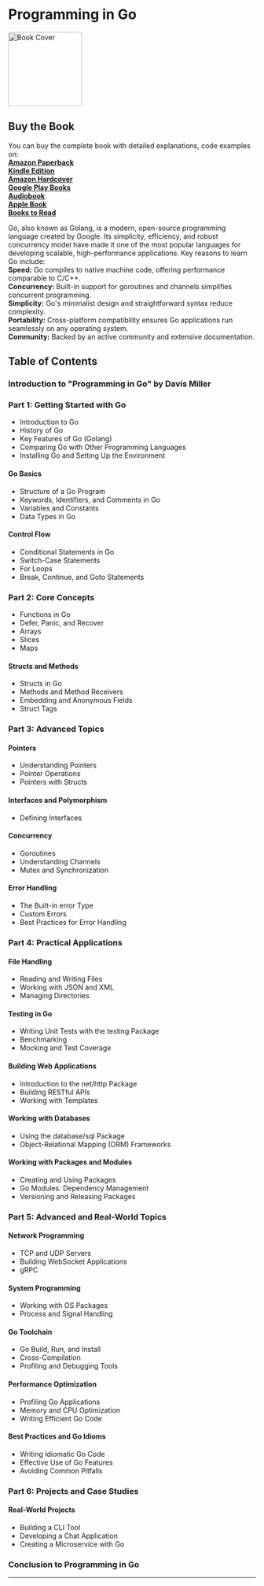# Programming in Go

<img src="https://is1-ssl.mzstatic.com/image/thumb/Publication221/v4/b8/4a/de/b84ade7f-4686-5bea-893b-bc2d0e3cdf1a/a1f55472-d799-4766-abf2-d3978a93026f_cover_image.png/626x0w.webp" alt="Book Cover" width="150" />

## Buy the Book

You can buy the complete book with detailed explanations, code examples on:  
**[Amazon Paperback](https://www.amazon.com/dp/B0DPDH57PC)**  
**[Kindle Edition](https://www.amazon.com/dp/B0DJKDL6N8)**  
**[Amazon Hardcover](https://www.amazon.com/dp/B0DPDBKMGP)**  
**[Google Play Books](https://play.google.com/store/books/details?id=4ak0EQAAQBAJ)**  
**[Audiobook](https://play.google.com/store/audiobooks/details?id=AQAAAEDyI1VjtM)**  
**[Apple Book](https://books.apple.com/us/book/programming-in-go/id6738867820)**  
**[Books to Read](https://books2read.com/b/meV2eR)**

Go, also known as Golang, is a modern, open-source programming language created by Google. Its simplicity, efficiency, and robust concurrency model have made it one of the most popular languages for developing scalable, high-performance applications.
Key reasons to learn Go include:  
**Speed:** Go compiles to native machine code, offering performance comparable to C/C++.  
**Concurrency:** Built-in support for goroutines and channels simplifies concurrent programming.  
**Simplicity:** Go's minimalist design and straightforward syntax reduce complexity.  
**Portability:** Cross-platform compatibility ensures Go applications run seamlessly on any operating system.  
**Community:** Backed by an active community and extensive documentation.  

## Table of Contents

### Introduction to "Programming in Go" by Davis Miller

### Part 1: Getting Started with Go
- Introduction to Go
- History of Go
- Key Features of Go (Golang)
- Comparing Go with Other Programming Languages
- Installing Go and Setting Up the Environment

#### Go Basics
- Structure of a Go Program
- Keywords, Identifiers, and Comments in Go
- Variables and Constants
- Data Types in Go

#### Control Flow
- Conditional Statements in Go
- Switch-Case Statements
- For Loops
- Break, Continue, and Goto Statements

### Part 2: Core Concepts
- Functions in Go
- Defer, Panic, and Recover
- Arrays
- Slices
- Maps

#### Structs and Methods
- Structs in Go
- Methods and Method Receivers
- Embedding and Anonymous Fields
- Struct Tags

### Part 3: Advanced Topics
#### Pointers
- Understanding Pointers
- Pointer Operations
- Pointers with Structs

#### Interfaces and Polymorphism
- Defining Interfaces

#### Concurrency
- Goroutines
- Understanding Channels
- Mutex and Synchronization

#### Error Handling
- The Built-in error Type
- Custom Errors
- Best Practices for Error Handling

### Part 4: Practical Applications
#### File Handling
- Reading and Writing Files
- Working with JSON and XML
- Managing Directories

#### Testing in Go
- Writing Unit Tests with the testing Package
- Benchmarking
- Mocking and Test Coverage

#### Building Web Applications
- Introduction to the net/http Package
- Building RESTful APIs
- Working with Templates

#### Working with Databases
- Using the database/sql Package
- Object-Relational Mapping (ORM) Frameworks

#### Working with Packages and Modules
- Creating and Using Packages
- Go Modules: Dependency Management
- Versioning and Releasing Packages

### Part 5: Advanced and Real-World Topics
#### Network Programming
- TCP and UDP Servers
- Building WebSocket Applications
- gRPC

#### System Programming
- Working with OS Packages
- Process and Signal Handling

#### Go Toolchain
- Go Build, Run, and Install
- Cross-Compilation
- Profiling and Debugging Tools

#### Performance Optimization
- Profiling Go Applications
- Memory and CPU Optimization
- Writing Efficient Go Code

#### Best Practices and Go Idioms
- Writing Idiomatic Go Code
- Effective Use of Go Features
- Avoiding Common Pitfalls

### Part 6: Projects and Case Studies
#### Real-World Projects
- Building a CLI Tool
- Developing a Chat Application
- Creating a Microservice with Go

### Conclusion to Programming in Go

---
